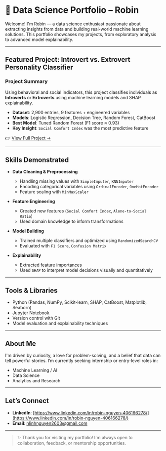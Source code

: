 # 📁 Data Science Portfolio – Robin

Welcome! I'm Robin — a data science enthusiast passionate about extracting insights from data and building real-world machine learning solutions. This portfolio showcases my projects, from exploratory analysis to advanced model explainability.

---

## Featured Project: **Introvert vs. Extrovert Personality Classifier**

### Project Summary
Using behavioral and social indicators, this project classifies individuals as **Introverts** or **Extroverts** using machine learning models and SHAP explainability.

- **Dataset**: 2,900 entries, 9 features + engineered variables
- **Models**: Logistic Regression, Decision Tree, Random Forest, CatBoost
- **Best Model**: Tuned Random Forest (F1 score ≈ 0.93)
- **Key Insight**: `Social Comfort Index` was the most predictive feature

👉 [View Full Project →](./Introvert%20vs.%20Extroverts.ipynb)

---

## Skills Demonstrated

- **Data Cleaning & Preprocessing**
  - Handling missing values with `SimpleImputer`, `KNNImputer`
  - Encoding categorical variables using `OrdinalEncoder`, `OneHotEncoder`
  - Feature scaling with `MinMaxScaler`
  
- **Feature Engineering**
  - Created new features (`Social Comfort Index`, `Alone-to-Social Ratio`)
  - Used domain knowledge to inform transformations

- **Model Building**
  - Trained multiple classifiers and optimized using `RandomizedSearchCV`
  - Evaluated with `F1 Score`, `Confusion Matrix`

- **Explainability**
  - Extracted feature importances
  - Used `SHAP` to interpret model decisions visually and quantitatively

---

## Tools & Libraries

- Python (Pandas, NumPy, Scikit-learn, SHAP, CatBoost, Matplotlib, Seaborn)
- Jupyter Notebook
- Version control with Git
- Model evaluation and explainability techniques

---

## About Me

I'm driven by curiosity, a love for problem-solving, and a belief that data can tell powerful stories. I’m currently seeking internship or entry-level roles in:

- Machine Learning / AI
- Data Science
- Analytics and Research

---

## Let’s Connect

- **LinkedIn**: [https://www.linkedin.com/in/robin-nguyen-406166278/](https://www.linkedin.com/in/robin-nguyen-406166278/)
- **Email**: nlinhnguyen2603@gmail.com

---

> ✨ Thank you for visiting my portfolio! I'm always open to collaboration, feedback, or mentorship opportunities.
